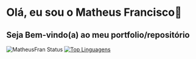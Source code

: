 # Olá, eu sou o Matheus Francisco👋
## Seja Bem-vindo(a) ao meu portfolio/repositório
![MatheusFran Status](https://github-readme-stats.vercel.app/api?username=MatheusFran&show_icons=true&theme=dark)
[![Top Linguagens](https://github-readme-stats.vercel.app/api/top-langs/?username=MatheusFran&layout=compact&theme=dark)](https://github.com/anuraghazra/github-readme-stats)


